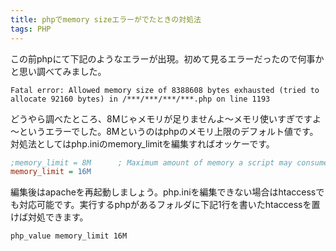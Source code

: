 ```yaml
---
title: phpでmemory sizeエラーがでたときの対処法
tags: PHP
---
```


この前phpにて下記のようなエラーが出現。初めて見るエラーだったので何事かと思い調べてみました。

    Fatal error: Allowed memory size of 8388608 bytes exhausted (tried to allocate 92160 bytes) in /***/***/***/***.php on line 1193

どうやら調べたところ、8Mじゃメモリが足りませんよ～メモリ使いすぎですよ～というエラーでした。8Mというのはphpのメモリ上限のデフォルト値です。対処法としてはphp.iniのmemory_limitを編集すればオッケーです。

```ini
;memory_limit = 8M      ; Maximum amount of memory a script may consume (8MB)
memory_limit = 16M
```

編集後はapacheを再起動しましょう。php.iniを編集できない場合はhtaccessでも対応可能です。実行するphpがあるフォルダに下記1行を書いたhtaccessを置けば対処できます。

    php_value memory_limit 16M
